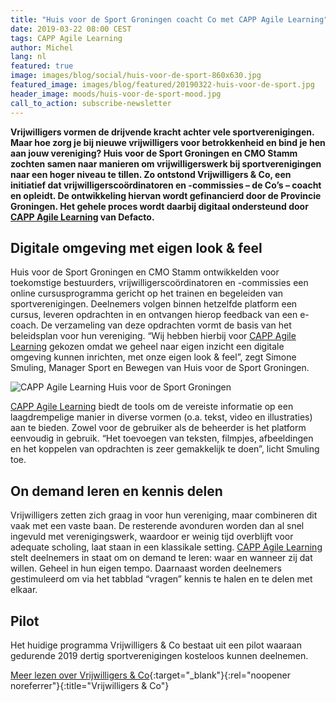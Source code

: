 ```yaml
---
title: "Huis voor de Sport Groningen coacht Co met CAPP Agile Learning"
date: 2019-03-22 08:00 CEST
tags: CAPP Agile Learning
author: Michel
lang: nl
featured: true
image: images/blog/social/huis-voor-de-sport-860x630.jpg
featured_image: images/blog/featured/20190322-huis-voor-de-sport.jpg
header_image: moods/huis-voor-de-sport-mood.jpg
call_to_action: subscribe-newsletter
---
```


__Vrijwilligers vormen de drijvende kracht achter vele sportverenigingen. Maar hoe zorg je bij nieuwe vrijwilligers voor betrokkenheid en bind je hen aan jouw vereniging? Huis voor de Sport Groningen en CMO Stamm zochten samen naar manieren om vrijwilligerswerk bij sportverenigingen naar een hoger niveau te tillen. Zo ontstond Vrijwilligers & Co, een initiatief dat vrijwilligerscoördinatoren en -commissies – de Co’s – coacht en opleidt. De ontwikkeling hiervan wordt gefinancierd door de Provincie Groningen. Het gehele proces wordt daarbij digitaal ondersteund door [CAPP Agile Learning](/capp-agile-learning/) van Defacto.__

## Digitale omgeving met eigen look & feel
Huis voor de Sport Groningen en CMO Stamm ontwikkelden voor toekomstige bestuurders, vrijwilligerscoördinatoren en -commissies een online cursusprogramma gericht op het trainen en begeleiden van sportverenigingen. Deelnemers volgen binnen hetzelfde platform een cursus, leveren opdrachten in en ontvangen hierop feedback van een e-coach. De verzameling van deze opdrachten vormt de basis van het beleidsplan voor hun vereniging. “Wij hebben hierbij voor [CAPP Agile Learning](/capp-agile-learning/) gekozen omdat we geheel naar eigen inzicht een digitale omgeving kunnen inrichten, met onze eigen look & feel”, zegt Simone Smuling, Manager Sport en Bewegen van Huis voor de Sport Groningen.

![CAPP Agile Learning Huis voor de Sport Groningen](/images/blog/capp-agile-learning-huisvoordesport.jpg)

[CAPP Agile Learning](/capp-agile-learning/) biedt de tools om de vereiste informatie op een laagdrempelige manier in diverse vormen (o.a. tekst, video en illustraties) aan te bieden. Zowel voor de gebruiker als de beheerder is het platform eenvoudig in gebruik. “Het toevoegen van teksten, filmpjes, afbeeldingen en het koppelen van opdrachten is zeer gemakkelijk te doen”, licht Smuling toe.

## On demand leren en kennis delen
Vrijwilligers zetten zich graag in voor hun vereniging, maar combineren dit vaak met een vaste baan. De resterende avonduren worden dan al snel ingevuld met verenigingswerk, waardoor er weinig tijd overblijft voor adequate scholing, laat staan in een klassikale setting. [CAPP Agile Learning](/capp-agile-learning/) stelt deelnemers in staat om on demand te leren: waar en wanneer zij dat willen. Geheel in hun eigen tempo. Daarnaast worden deelnemers gestimuleerd om via het tabblad “vragen” kennis te halen en te delen met elkaar.

## Pilot
Het huidige programma Vrijwilligers & Co bestaat uit een pilot waaraan gedurende 2019 dertig sportverenigingen kosteloos kunnen deelnemen.

[Meer lezen over Vrijwilligers & Co](https://www.huisvoordesportgroningen.nl/diensten-producten/vrijwilligers-co){:target="_blank"}{:rel="noopener noreferrer"}{:title="Vrijwilligers & Co"}
